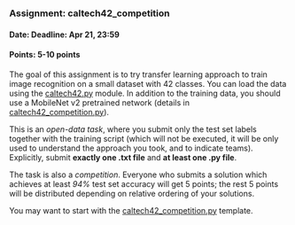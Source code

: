 ### Assignment: caltech42_competition
#### Date: Deadline: Apr 21, 23:59
#### Points: 5-10 points

The goal of this assignment is to try transfer learning approach to train image
recognition on a small dataset with 42 classes. You can load the data using the
[caltech42.py](https://github.com/ufal/npfl114/tree/master/labs/06/caltech42.py)
module. In addition to the training data, you should use a MobileNet v2
pretrained network (details in [caltech42_competition.py](https://github.com/ufal/npfl114/tree/master/labs/06/caltech42_competition.py)).

This is an _open-data task_, where you submit only the test set labels
together with the training script (which will not be executed, it will be
only used to understand the approach you took, and to indicate teams).
Explicitly, submit **exactly one .txt file** and **at least one .py file**.

The task is also a _competition_. Everyone who submits a solution which achieves
at least _94%_ test set accuracy will get 5 points; the rest 5 points will be distributed
depending on relative ordering of your solutions.

You may want to start with the
[caltech42_competition.py](https://github.com/ufal/npfl114/tree/master/labs/06/caltech42_competition.py)
template.

